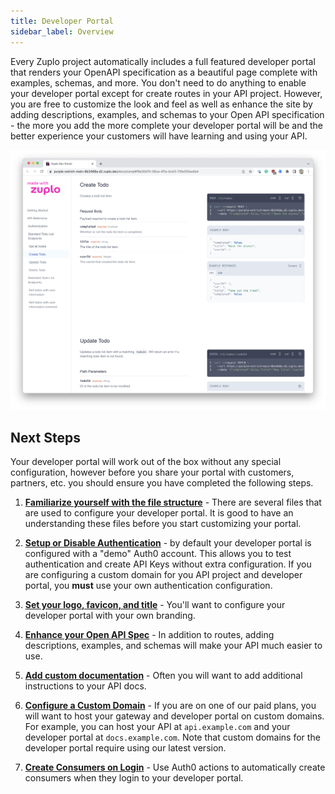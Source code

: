 ```yaml
---
title: Developer Portal
sidebar_label: Overview
---
```


Every Zuplo project automatically includes a full featured developer portal that
renders your OpenAPI specification as a beautiful page complete with examples,
schemas, and more. You don't need to do anything to enable your developer portal
except for create routes in your API project. However, you are free to customize
the look and feel as well as enhance the site by adding descriptions, examples,
and schemas to your Open API specification - the more you add the more complete
your developer portal will be and the better experience your customers will have
learning and using your API.

![Zuplo developer portal](../../public/media/developer-portal/6453cd75-6d0c-4e7f-8a6c-5852a06b8c3b.png)

## Next Steps

Your developer portal will work out of the box without any special
configuration, however before you share your portal with customers, partners,
etc. you should ensure you have completed the following steps.

1. **[Familiarize yourself with the file structure](./dev-portal-setup.md)** -
   There are several files that are used to configure your developer portal. It
   is good to have an understanding these files before you start customizing
   your portal.

1. **[Setup or Disable Authentication](./dev-portal-auth.md)** - by default your
   developer portal is configured with a "demo" Auth0 account. This allows you
   to test authentication and create API Keys without extra configuration. If
   you are configuring a custom domain for you API project and developer portal,
   you **must** use your own authentication configuration.

1. **[Set your logo, favicon, and title](./dev-portal-json.md)** - You'll want
   to configure your developer portal with your own branding.

1. **[Enhance your Open API Spec](./dev-portal-configuration.md)** - In addition
   to routes, adding descriptions, examples, and schemas will make your API much
   easier to use.

1. **[Add custom documentation](./dev-portal-adding-pages.md)** - Often you will
   want to add additional instructions to your API docs.

1. **[Configure a Custom Domain](./custom-domains.md)** - If you are on one of
   our paid plans, you will want to host your gateway and developer portal on
   custom domains. For example, you can host your API at `api.example.com` and
   your developer portal at `docs.example.com`. Note that custom domains for the
   developer portal require using our latest version.

1. **[Create Consumers on Login](./dev-portal-create-consumer-on-auth.md)** -
   Use Auth0 actions to automatically create consumers when they login to your
   developer portal.
